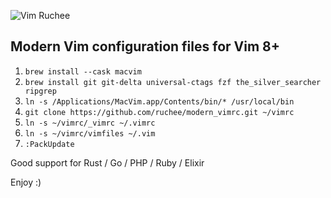 ![Vim Ruchee](https://raw.github.com/ruchee/modern_vimrc/main/macvim.png "Vim Ruchee")

## Modern Vim configuration files for Vim 8+

1. `brew install --cask macvim`
2. `brew install git git-delta universal-ctags fzf the_silver_searcher ripgrep`
3. `ln -s /Applications/MacVim.app/Contents/bin/* /usr/local/bin`
4. `git clone https://github.com/ruchee/modern_vimrc.git ~/vimrc`
5. `ln -s ~/vimrc/_vimrc ~/.vimrc`
6. `ln -s ~/vimrc/vimfiles ~/.vim`
7. `:PackUpdate`

Good support for Rust / Go / PHP / Ruby / Elixir

Enjoy :)
